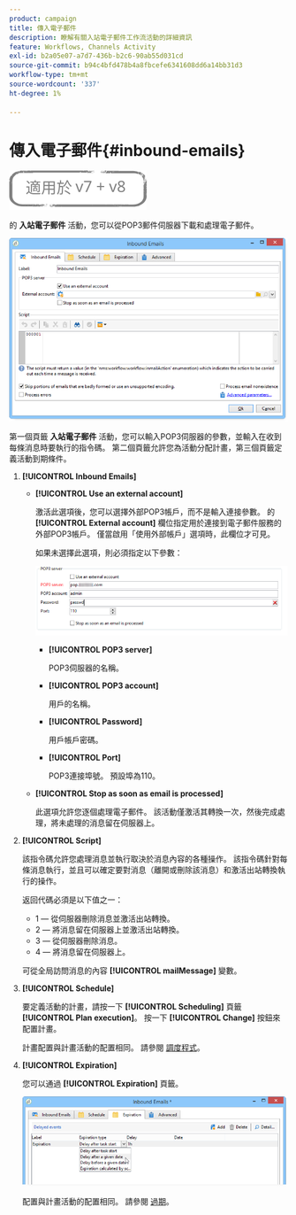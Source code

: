 ```yaml
---
product: campaign
title: 傳入電子郵件
description: 瞭解有關入站電子郵件工作流活動的詳細資訊
feature: Workflows, Channels Activity
exl-id: b2a05e07-a7d7-436b-b2c6-90ab55d031cd
source-git-commit: b94c4bfd478b4a8fbcefe6341608dd6a14bb31d3
workflow-type: tm+mt
source-wordcount: '337'
ht-degree: 1%

---
```


# 傳入電子郵件{#inbound-emails}

![](../../assets/common.svg)

的 **入站電子郵件** 活動，您可以從POP3郵件伺服器下載和處理電子郵件。

![](assets/email_rec_edit_1.png)

第一個頁籤 **入站電子郵件** 活動，您可以輸入POP3伺服器的參數，並輸入在收到每條消息時要執行的指令碼。 第二個頁籤允許您為活動分配計畫，第三個頁籤定義活動到期條件。

1. **[!UICONTROL Inbound Emails]**

   * **[!UICONTROL Use an external account]**

      激活此選項後，您可以選擇外部POP3帳戶，而不是輸入連接參數。 的 **[!UICONTROL External account]** 欄位指定用於連接到電子郵件服務的外部POP3帳戶。 僅當啟用「使用外部帳戶」選項時，此欄位才可見。

      如果未選擇此選項，則必須指定以下參數：

      ![](assets/email_rec_edit_1b.png)

      * **[!UICONTROL POP3 server]**

         POP3伺服器的名稱。

      * **[!UICONTROL POP3 account]**

         用戶的名稱。

      * **[!UICONTROL Password]**

         用戶帳戶密碼。

      * **[!UICONTROL Port]**

         POP3連接埠號。 預設埠為110。
   * **[!UICONTROL Stop as soon as email is processed]**

      此選項允許您逐個處理電子郵件。 該活動僅激活其轉換一次，然後完成處理，將未處理的消息留在伺服器上。


1. **[!UICONTROL Script]**

   該指令碼允許您處理消息並執行取決於消息內容的各種操作。 該指令碼針對每條消息執行，並且可以確定要對消息（離開或刪除該消息）和激活出站轉換執行的操作。

   返回代碼必須是以下值之一：

   * 1 — 從伺服器刪除消息並激活出站轉換。
   * 2 — 將消息留在伺服器上並激活出站轉換。
   * 3 — 從伺服器刪除消息。
   * 4 — 將消息留在伺服器上。

   可從全局訪問消息的內容 **[!UICONTROL mailMessage]** 變數。

1. **[!UICONTROL Schedule]**

   要定義活動的計畫，請按一下 **[!UICONTROL Scheduling]** 頁籤 **[!UICONTROL Plan execution]**。 按一下 **[!UICONTROL Change]** 按鈕來配置計畫。

   計畫配置與計畫活動的配置相同。 請參閱 [調度程式](scheduler.md)。

1. **[!UICONTROL Expiration]**

   您可以通過 **[!UICONTROL Expiration]** 頁籤。

   ![](assets/email_rec_edit_3.png)

   配置與計畫活動的配置相同。 請參閱 [過期](defining-approvals.md)。
